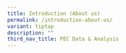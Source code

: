 ```yaml
---
title: Introduction (About us)
permalink: /introduction-about-us/
variant: tiptap
description: ""
third_nav_title: PEC Data & Analysis
---
```

